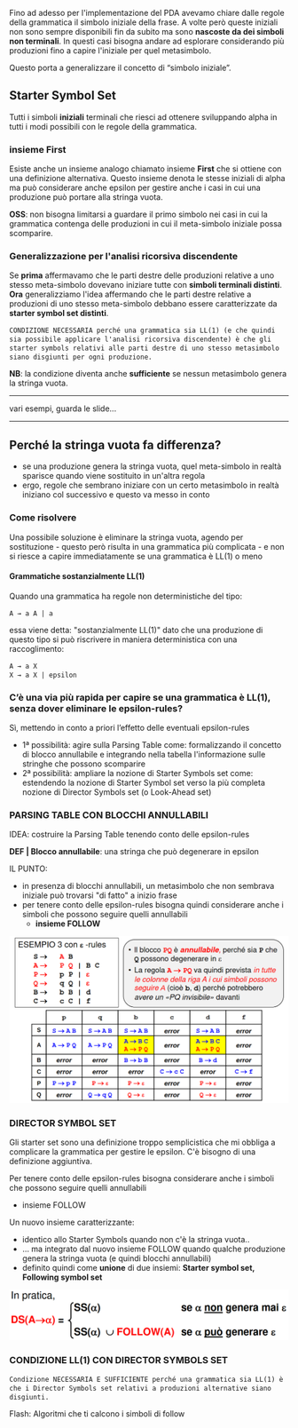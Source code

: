 Fino ad adesso per l'implementazione del PDA avevamo chiare dalle regole della grammatica il simbolo iniziale della frase. A volte però queste iniziali non sono sempre disponibili fin da subito ma sono __nascoste da dei simboli non terminali__. In questi casi bisogna andare ad esplorare considerando più produzioni fino a capire l'iniziale per quel metasimbolo.

Questo porta a generalizzare il concetto di “simbolo iniziale”.

## Starter Symbol Set 
Tutti i simboli __iniziali__ terminali che riesci ad ottenere sviluppando alpha in tutti i modi possibili con le regole della grammatica.

### insieme First
Esiste anche un insieme analogo chiamato insieme __First__ che si ottiene con una definizione alternativa. Questo insieme denota le stesse iniziali di alpha ma può considerare anche epsilon per gestire anche i casi in cui una produzione può portare alla stringa vuota.

__OSS__: non bisogna limitarsi a guardare il primo simbolo nei casi in cui la grammatica contenga delle produzioni in cui il meta-simbolo iniziale possa scomparire.

### Generalizzazione per l'analisi ricorsiva discendente
Se __prima__ affermavamo che le parti destre delle produzioni relative a uno stesso meta-simbolo dovevano iniziare tutte con  __simboli terminali distinti__. __Ora__ generalizziamo l'idea affermando che le parti destre relative a produzioni di uno stesso meta-simbolo debbano essere caratterizzate da __starter symbol set distinti__.

    CONDIZIONE NECESSARIA perché una grammatica sia LL(1) (e che quindi sia possibile applicare l'analisi ricorsiva discendente) è che gli starter symbols relativi alle parti destre di uno stesso metasimbolo siano disgiunti per ogni produzione.

__NB__: la condizione diventa anche __sufficiente__ se nessun metasimbolo genera la stringa vuota.

---
vari esempi, guarda le slide...

---
## Perché la stringa vuota fa differenza?
- se una produzione genera la stringa vuota, quel meta-simbolo in realtà sparisce quando viene sostituito in un'altra regola
- ergo, regole che sembrano iniziare con un certo metasimbolo in realtà iniziano col successivo e questo va messo in conto

### Come risolvere
Una possibile soluzione è eliminare la stringa vuota, agendo per sostituzione
    - questo però risulta in una grammatica più complicata
    - e non si riesce a capire immediatamente se una grammatica è LL(1) o meno

#### Grammatiche sostanzialmente LL(1)
Quando una grammatica ha regole non deterministiche del tipo:

    A → a A | a 

essa viene detta: "sostanzialmente LL(1)" dato che una produzione di questo tipo si può riscrivere in maniera deterministica con una raccoglimento:

    A → a X
    X → a X | epsilon

### C’è una via più rapida per capire se una grammatica è LL(1), senza dover eliminare le epsilon-rules?
Sì, mettendo in conto a priori l’effetto delle eventuali epsilon-rules
- 1ª possibilità: agire sulla Parsing Table come: formalizzando il concetto di blocco annullabile e integrando nella tabella l'informazione sulle stringhe che possono scomparire
- 2ª possibilità: ampliare la nozione di Starter Symbols set come: estendendo la nozione di Starter Symbol set verso la più completa nozione di Director Symbols set (o Look-Ahead set)

### PARSING TABLE CON BLOCCHI ANNULLABILI
IDEA: costruire la Parsing Table tenendo conto delle epsilon-rules

__DEF | Blocco annullabile__: una stringa che può degenerare in epsilon

IL PUNTO:
- in presenza di blocchi annullabili, un metasimbolo che non sembrava iniziale può trovarsi "di fatto" a inizio frase
- per tenere conto delle epsilon-rules bisogna quindi considerare anche i simboli che possono seguire quelli annullabili 
    - __insieme FOLLOW__

![alt text](parsing_table_con_blocchi_annullabili.png)

### DIRECTOR SYMBOL SET
Gli starter set sono una definizione troppo semplicistica che mi obbliga a complicare la grammatica per gestire le epsilon. C'è bisogno di una definizione aggiuntiva.

Per tenere conto delle epsilon-rules bisogna considerare anche i simboli che possono seguire quelli annullabili 
- insieme FOLLOW

Un nuovo insieme caratterizzante:
- identico allo Starter Symbols quando non c'è la stringa vuota..
- … ma integrato dal nuovo insieme FOLLOW quando qualche produzione genera la stringa vuota (e quindi blocchi annullabili)
- definito quindi come __unione__ di due insiemi: __Starter symbol set, Following symbol set__

![alt text](director_symbol_set.png)

### CONDIZIONE LL(1) CON DIRECTOR SYMBOLS SET

    Condizione NECESSARIA E SUFFICIENTE perché una grammatica sia LL(1) è che i Director Symbols set relativi a produzioni alternative siano disgiunti.

Flash: Algoritmi che ti calcono i simboli di follow

